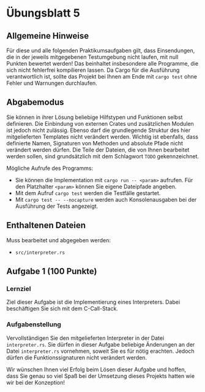 # Übungsblatt 5

## Allgemeine Hinweise
Für diese und alle folgenden Praktikumsaufgaben gilt, dass Einsendungen, die in der jeweils mitgegebenen Testumgebung nicht laufen, mit null Punkten bewertet werden! Das beinhaltet insbesondere alle Programme, die sich nicht fehlerfrei kompilieren lassen. Da Cargo für die Ausführung verantwortlich ist, sollte das Projekt bei Ihnen am Ende mit `cargo test` ohne Fehler und Warnungen durchlaufen.

## Abgabemodus
Sie können in ihrer Lösung beliebige Hilfstypen und Funktionen selbst definieren. Die Einbindung von externen Crates und zusätzlichen Modulen ist jedoch nicht zulässig. Ebenso darf die grundlegende Struktur des hier mitgelieferten Templates nicht verändert werden. Wichtig ist ebenfalls, dass definierte Namen, Signaturen von Methoden und absolute Pfade nicht verändert werden dürfen. Die Teile der Dateien, die von Ihnen bearbeitet werden sollen, sind grundsätzlich mit dem Schlagwort `TODO` gekennzeichnet.

Mögliche Aufrufe des Programms:

- Sie können die Implementation mit `cargo run -- <param>` aufrufen. Für den Platzhalter `<param>` können Sie eigene Dateipfade angeben.
- Mit dem Aufruf `cargo test` werden die Testfälle gestartet.
- Mit `cargo test -- --nocapture` werden auch Konsolenausgaben bei der Ausführung der Tests angezeigt.

## Enthaltenen Dateien
Muss bearbeitet und abgegeben werden:

- `src/interpreter.rs`

## Aufgabe 1 (100 Punkte)

### Lernziel
Ziel dieser Aufgabe ist die Implementierung eines Interpreters. Dabei beschäftigen Sie sich mit dem C-Call-Stack.

### Aufgabenstellung
Vervollständigen Sie den mitgelieferten Interpreter in der Datei `interpreter.rs`. Sie dürfen in dieser Aufgabe beliebige Änderungen an der Datei `interpreter.rs` vornehmen, soweit Sie es für nötig erachten. Jedoch dürfen die Funktionssignaturen nicht verändert werden.

Wir wünschen Ihnen viel Erfolg beim Lösen dieser Aufgabe und hoffen, dass Sie genau so viel Spaß bei der Umsetzung dieses Projekts hatten wie wir bei der Konzeption!

